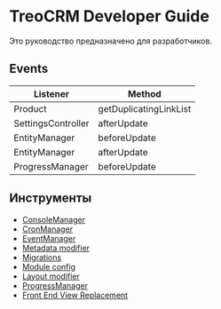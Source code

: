 # TreoCRM Developer Guide #
Это руководство предназначено для разработчиков.

## Events ##

| Listener | Method |
| ------ | ------ |
| Product | getDuplicatingLinkList |
| SettingsController | afterUpdate |
| EntityManager | beforeUpdate |
| EntityManager | afterUpdate |
| ProgressManager | beforeUpdate |

## Инструменты ##
* [ConsoleManager](console_manager/readme.md)
* [CronManager](cron_manager/readme.md)
* [EventManager](event_manager/readme.md)
* [Metadata modifier](metadata_modifier/readme.md)
* [Migrations](migrations/readme.md)
* [Module config](module_config/readme.md)
* [Layout modifier](layout_modifier/readme.md)
* [ProgressManager](progress_manager/readme.md)
* [Front End View Replacement](front_end_view_replacement/readme.md)
